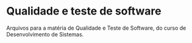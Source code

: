 # Qualidade e teste de software

Arquivos para a matéria de Qualidade e Teste de Software, do curso de Desenvolvimento de Sistemas.
